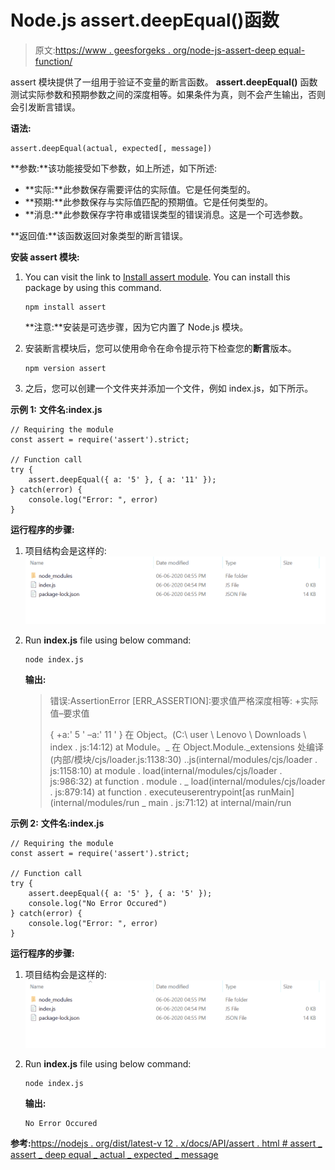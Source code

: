 # Node.js assert.deepEqual()函数

> 原文:[https://www . geesforgeks . org/node-js-assert-deep equal-function/](https://www.geeksforgeeks.org/node-js-assert-deepequal-function/)

assert 模块提供了一组用于验证不变量的断言函数。 **assert.deepEqual()** 函数测试实际参数和预期参数之间的深度相等。如果条件为真，则不会产生输出，否则会引发断言错误。

**语法:**

```
assert.deepEqual(actual, expected[, message])
```

**参数:**该功能接受如下参数，如上所述，如下所述:

*   **实际:**此参数保存需要评估的实际值。它是任何类型的。
*   **预期:**此参数保存与实际值匹配的预期值。它是任何类型的。
*   **消息:**此参数保存字符串或错误类型的错误消息。这是一个可选参数。

**返回值:**该函数返回对象类型的断言错误。

**安装 assert 模块:**

1.  You can visit the link to [Install assert module](https://www.npmjs.com/package/assert). You can install this package by using this command.

    ```
    npm install assert
    ```

    **注意:**安装是可选步骤，因为它内置了 Node.js 模块。

2.  安装断言模块后，您可以使用命令在命令提示符下检查您的**断言**版本。

    ```
    npm version assert
    ```

3.  之后，您可以创建一个文件夹并添加一个文件，例如 index.js，如下所示。

**示例 1:** **文件名:index.js**

```
// Requiring the module
const assert = require('assert').strict;

// Function call
try {
    assert.deepEqual({ a: '5' }, { a: '11' });
} catch(error) {
    console.log("Error: ", error)
}
```

**运行程序的步骤:**

1.  项目结构会是这样的:
    ![](img/3209d9b4369c180282a34be8070d7d6e.png)
2.  Run **index.js** file using below command:

    ```
    node index.js
    ```

    **输出:**

    > 错误:AssertionError [ERR_ASSERTION]:要求值严格深度相等:
    > +实际值–要求值
    > 
    > {
    > +a:' 5 '
    > –a:' 11 '
    > }
    > 在 Object。<anonymous>(C:\ user \ Lenovo \ Downloads \ index . js:14:12)
    > at Module。_ 在 Object.Module._extensions 处编译(内部/模块/cjs/loader.js:1138:30)
    > ..js(internal/modules/cjs/loader . js:1158:10)
    > at module . load(internal/modules/cjs/loader . js:986:32)
    > at function . module . _ load(internal/modules/cjs/loader . js:879:14)
    > at function . executeuserentrypoint[as runMain](internal/modules/run _ main . js:71:12)
    > at internal/main/run</anonymous>

**示例 2:** **文件名:index.js**

```
// Requiring the module
const assert = require('assert').strict;

// Function call
try {
    assert.deepEqual({ a: '5' }, { a: '5' });
    console.log("No Error Occured")
} catch(error) {
    console.log("Error: ", error)
}
```

**运行程序的步骤:**

1.  项目结构会是这样的:
    ![](img/3209d9b4369c180282a34be8070d7d6e.png)
2.  Run **index.js** file using below command:

    ```
    node index.js
    ```

    **输出:**

    ```
    No Error Occured

    ```

**参考:**[https://nodejs . org/dist/latest-v 12 . x/docs/API/assert . html # assert _ assert _ deep equal _ actual _ expected _ message](https://nodejs.org/dist/latest-v12.x/docs/api/assert.html#assert_assert_deepequal_actual_expected_message)